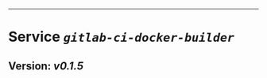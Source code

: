 ------------------------------------------------------------------------

Service *`gitlab-ci-docker-builder`*
====================================

Version: *v0.1.5*
-----------------
